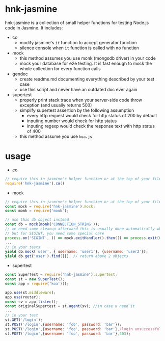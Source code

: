 # hnk-jasmine

hnk-jasmine is a collection of small helper functions for testing Node.js code in Jasmine. It includes:
- co
  - modify jasmine's `it` function to accept generator function
  - silence console when `it` function is called with no function
- mock
  - this method assumes you use monk (mongodb driver) in your code
  - mock your database for e2e testing. It is fast enough to mock the whole collection for every function calls
- gendoc
  - create readme.md documenting everything described by your test case
  - use this script and never have an outdated doc ever again
- supertest
  - properly print stack trace when your server-side code throw exception (and usually returns 500)
  - simplify supertest assertion by the following assumption
    - every http request would check for http status of 200 by default
    - inputing number would check for http status
    - inputing regexp would check the response text with http status of 400
  - this method assume you use `koa.js`
    
# usage

- co
```js
// require this in jasmine's helper function or at the top of your file
require('hnk-jasmine').co()
```
- mock
```js
// require this in jasmine's helper function or at the top of your file
const mock = require('hnk-jasmine').mock;
const monk = require('monk');

// use this db object instead
const db = mock(monk('CONNECTION_STRING'));
// we need some cleanup afterward this is usually done automatically when you close db
// but for SIGINT, you need some special care
process.on('SIGINT', () => mock.exitHandler().then(() => process.exit(0)));
...
// in your tests
yield db.mock('user', { username: 'user1'}, {username: 'user2'});
yield db.get('user').find({}); // return above 2 objects
```
- supertest
```js
const SuperTest = require('hnk-jasmine').supertest;
const st = new SuperTest();
const app = require('koa')();

app.use(st.middleware);
app.use(router);
const sv = app.listen();
const originalSupertest = st.agent(sv); //in case u need it
...
// in your test
st.GET('/login');
st.POST('/login',{username: 'foo', password: 'bar'});
st.POST('/login',{username: 'foo', password: 'bar'},/login unsuccessful/);
st.POST('/login',{username: 'foo', password: 'bar'},403);
```
